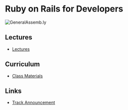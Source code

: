 Ruby on Rails for Developers
============================

![GeneralAssemb.ly](https://github.com/generalassembly/ga-ruby-for-devs/raw/master/images/ga.png "GeneralAssemb.ly")

Lectures
--------

* [Lectures](http://github.com/generalassembly/ga-ruby-for-devs/blob/master/lectures/README.md)

Curriculum
----------

* [Class Materials](http://github.com/generalassembly/ga-ruby-for-devs/blob/master/class/README.md)

Links
-----

* [Track Announcement](https://generalassemb.ly/rubyonrails)

